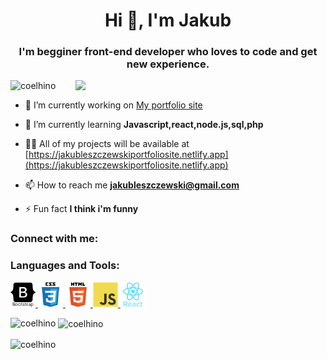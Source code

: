 <h1 align="center">Hi 👋, I'm Jakub</h1>
<h3 align="center">I'm begginer front-end developer who loves to code and get new experience.</h3>
<img align="right" width="400" src="![image](https://user-images.githubusercontent.com/120104555/214321471-bdbd6f06-5099-4fdb-b803-570dd41e2d0f.png)">

<p align="left"> <img src="https://komarev.com/ghpvc/?username=coelhino&label=Profile%20views&color=0e75b6&style=flat" alt="coelhino" /> </p>

- 🔭 I’m currently working on [My portfolio site](https://jakubleszczewskiportfoliosite.netlify.app)

- 🌱 I’m currently learning **Javascript,react,node.js,sql,php**

- 👨‍💻 All of my projects will be available at [https://jakubleszczewskiportfoliosite.netlify.app](https://jakubleszczewskiportfoliosite.netlify.app)

- 📫 How to reach me **jakubleszczewski@gmail.com**

- ⚡ Fun fact **I think i'm funny**

<h3 align="left">Connect with me:</h3>
<p align="left">
</p>

<h3 align="left">Languages and Tools:</h3>
<p align="left"> <a href="https://getbootstrap.com" target="_blank" rel="noreferrer"> <img src="https://raw.githubusercontent.com/devicons/devicon/master/icons/bootstrap/bootstrap-plain-wordmark.svg" alt="bootstrap" width="40" height="40"/> </a> <a href="https://www.w3schools.com/css/" target="_blank" rel="noreferrer"> <img src="https://raw.githubusercontent.com/devicons/devicon/master/icons/css3/css3-original-wordmark.svg" alt="css3" width="40" height="40"/> </a> <a href="https://www.w3.org/html/" target="_blank" rel="noreferrer"> <img src="https://raw.githubusercontent.com/devicons/devicon/master/icons/html5/html5-original-wordmark.svg" alt="html5" width="40" height="40"/> </a> <a href="https://developer.mozilla.org/en-US/docs/Web/JavaScript" target="_blank" rel="noreferrer"> <img src="https://raw.githubusercontent.com/devicons/devicon/master/icons/javascript/javascript-original.svg" alt="javascript" width="40" height="40"/> </a> <a href="https://reactjs.org/" target="_blank" rel="noreferrer"> <img src="https://raw.githubusercontent.com/devicons/devicon/master/icons/react/react-original-wordmark.svg" alt="react" width="40" height="40"/> </a> </p>

<p><img align="left" src="https://github-readme-stats.vercel.app/api/top-langs?username=JakubLeszczewski&show_icons=true&locale=en&layout=compact" alt="coelhino" /></p>

<p>&nbsp;<img align="center" src="https://github-readme-stats.vercel.app/api?username=JakubLeszczewski&show_icons=true&locale=en" alt="coelhino" /></p>

<p><img align="center" src="https://github-readme-streak-stats.herokuapp.com/?user=JakubLeszczewski&" alt="coelhino" /></p>
